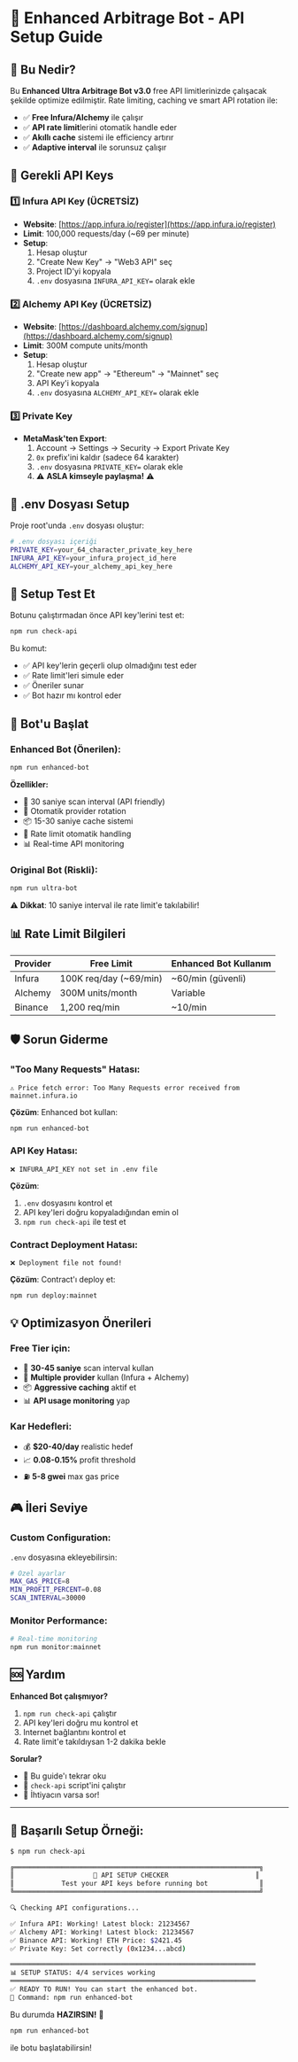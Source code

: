# 🚀 Enhanced Arbitrage Bot - API Setup Guide

## 🎯 Bu Nedir?

Bu **Enhanced Ultra Arbitrage Bot v3.0** free API limitlerinizde çalışacak şekilde optimize edilmiştir. Rate limiting, caching ve smart API rotation ile:

- ✅ **Free Infura/Alchemy** ile çalışır
- ✅ **API rate limit**lerini otomatik handle eder
- ✅ **Akıllı cache** sistemi ile efficiency artırır
- ✅ **Adaptive interval** ile sorunsuz çalışır

## 🔑 Gerekli API Keys

### 1️⃣ Infura API Key (ÜCRETSİZ)

- **Website**: [https://app.infura.io/register](https://app.infura.io/register)
- **Limit**: 100,000 requests/day (~69 per minute)
- **Setup**:
  1. Hesap oluştur
  2. "Create New Key" → "Web3 API" seç
  3. Project ID'yi kopyala
  4. `.env` dosyasına `INFURA_API_KEY=` olarak ekle

### 2️⃣ Alchemy API Key (ÜCRETSİZ)

- **Website**: [https://dashboard.alchemy.com/signup](https://dashboard.alchemy.com/signup)
- **Limit**: 300M compute units/month
- **Setup**:
  1. Hesap oluştur
  2. "Create new app" → "Ethereum" → "Mainnet" seç
  3. API Key'i kopyala
  4. `.env` dosyasına `ALCHEMY_API_KEY=` olarak ekle

### 3️⃣ Private Key

- **MetaMask'ten Export**:
  1. Account → Settings → Security → Export Private Key
  2. `0x` prefix'ini kaldır (sadece 64 karakter)
  3. `.env` dosyasına `PRIVATE_KEY=` olarak ekle
  4. ⚠️ **ASLA kimseyle paylaşma!** ⚠️

## 📝 .env Dosyası Setup

Proje root'unda `.env` dosyası oluştur:

```bash
# .env dosyası içeriği
PRIVATE_KEY=your_64_character_private_key_here
INFURA_API_KEY=your_infura_project_id_here
ALCHEMY_API_KEY=your_alchemy_api_key_here
```

## 🧪 Setup Test Et

Botunu çalıştırmadan önce API key'lerini test et:

```bash
npm run check-api
```

Bu komut:

- ✅ API key'lerin geçerli olup olmadığını test eder
- ✅ Rate limit'leri simule eder
- ✅ Öneriler sunar
- ✅ Bot hazır mı kontrol eder

## 🚀 Bot'u Başlat

### Enhanced Bot (Önerilen):

```bash
npm run enhanced-bot
```

**Özellikler:**

- 🐌 30 saniye scan interval (API friendly)
- 🔄 Otomatik provider rotation
- 📦 15-30 saniye cache sistemi
- 🚫 Rate limit otomatik handling
- 📊 Real-time API monitoring

### Original Bot (Riskli):

```bash
npm run ultra-bot
```

⚠️ **Dikkat**: 10 saniye interval ile rate limit'e takılabilir!

## 📊 Rate Limit Bilgileri

| Provider | Free Limit             | Enhanced Bot Kullanım |
| -------- | ---------------------- | --------------------- |
| Infura   | 100K req/day (~69/min) | ~60/min (güvenli)     |
| Alchemy  | 300M units/month       | Variable              |
| Binance  | 1,200 req/min          | ~10/min               |

## 🛡️ Sorun Giderme

### "Too Many Requests" Hatası:

```
⚠️ Price fetch error: Too Many Requests error received from mainnet.infura.io
```

**Çözüm**: Enhanced bot kullan:

```bash
npm run enhanced-bot
```

### API Key Hatası:

```
❌ INFURA_API_KEY not set in .env file
```

**Çözüm**:

1. `.env` dosyasını kontrol et
2. API key'leri doğru kopyaladığından emin ol
3. `npm run check-api` ile test et

### Contract Deployment Hatası:

```
❌ Deployment file not found!
```

**Çözüm**: Contract'ı deploy et:

```bash
npm run deploy:mainnet
```

## 💡 Optimizasyon Önerileri

### Free Tier için:

- 🎯 **30-45 saniye** scan interval kullan
- 🔄 **Multiple provider** kullan (Infura + Alchemy)
- 📦 **Aggressive caching** aktif et
- 📊 **API usage monitoring** yap

### Kar Hedefleri:

- 💰 **$20-40/day** realistic hedef
- 📈 **0.08-0.15%** profit threshold
- ⛽ **5-8 gwei** max gas price

## 🎮 İleri Seviye

### Custom Configuration:

`.env` dosyasına ekleyebilirsin:

```bash
# Özel ayarlar
MAX_GAS_PRICE=8
MIN_PROFIT_PERCENT=0.08
SCAN_INTERVAL=30000
```

### Monitor Performance:

```bash
# Real-time monitoring
npm run monitor:mainnet
```

## 🆘 Yardım

**Enhanced Bot çalışmıyor?**

1. `npm run check-api` çalıştır
2. API key'leri doğru mu kontrol et
3. Internet bağlantını kontrol et
4. Rate limit'e takıldıysan 1-2 dakika bekle

**Sorular?**

- 📖 Bu guide'ı tekrar oku
- 🔧 `check-api` script'ini çalıştır
- 💬 İhtiyacın varsa sor!

---

## 🎉 Başarılı Setup Örneği:

```bash
$ npm run check-api

╔══════════════════════════════════════════════════════════════╗
║                    🔑 API SETUP CHECKER                      ║
║            Test your API keys before running bot             ║
╚══════════════════════════════════════════════════════════════╝

🔍 Checking API configurations...

✅ Infura API: Working! Latest block: 21234567
✅ Alchemy API: Working! Latest block: 21234567
✅ Binance API: Working! ETH Price: $2421.45
✅ Private Key: Set correctly (0x1234...abcd)

══════════════════════════════════════════════════════════════
📊 SETUP STATUS: 4/4 services working
══════════════════════════════════════════════════════════════
✅ READY TO RUN! You can start the enhanced bot.
🚀 Command: npm run enhanced-bot
```

Bu durumda **HAZIRSIN!** 🎉

```bash
npm run enhanced-bot
```

ile botu başlatabilirsin!
